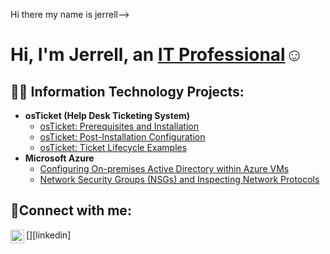 Hi there my name is jerrell-->
<h1>Hi, I'm Jerrell, an <a href="https://linkedin.com/in/Josh">IT Professional</a>☺</h1>

<h2>👨‍💻 Information Technology Projects:</h2>

- <b>osTicket (Help Desk Ticketing System)</b>
  - [osTicket: Prerequisites and Installation](https://github.com/Jabeyta91/osticket-prereqs)
  - [osTicket: Post-Installation Configuration](https://github.com/Jabeyta91/post-install-config)
  - [osTicket: Ticket Lifecycle Examples](https://github.com/Jabeyta91/ticket-lifecycle)
- <b>Microsoft Azure</b>
  - [Configuring On-premises Active Directory within Azure VMs](https://github.com/Jabeyta91/configure-ad)
  - [Network Security Groups (NSGs) and Inspecting Network Protocols](https://github.com/Jabeyta91/azure-network-protocols)

<h2>🤳Connect with me:</h2>


[<img align="left" alt="Josh | LinkedIn" width="22px" src="https://cdn.jsdelivr.net/npm/simple-icons@v3/icons/linkedin.svg" />][linkedin]
